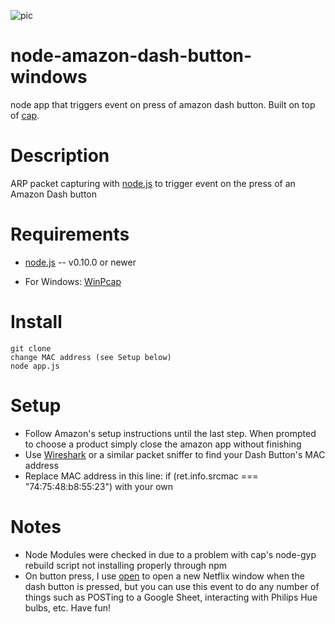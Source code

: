 ![pic](http://learnbonds.com/wp-content/uploads/AmazonDash.jpg)

# node-amazon-dash-button-windows
node app that triggers event on press of amazon dash button.  Built on top of [cap](https://github.com/mscdex/cap).

Description
===========

ARP packet capturing with [node.js](http://nodejs.org/) to trigger event on the press of an Amazon Dash button

Requirements
============

* [node.js](http://nodejs.org/) -- v0.10.0 or newer

* For Windows: [WinPcap](http://www.winpcap.org/install/default.htm)


Install
============

    git clone
    change MAC address (see Setup below)
    node app.js
    
Setup 
============
  * Follow Amazon's setup instructions until the last step. When prompted to choose a product simply close the amazon app        without finishing
  * Use [Wireshark](https://www.wireshark.org/#download) or a similar packet sniffer to find your Dash Button's MAC address
  * Replace MAC address in this line:  if (ret.info.srcmac === "74:75:48:b8:55:23") with your own

Notes 
============

* Node Modules were checked in due to a problem with cap's node-gyp rebuild script not installing properly through npm
* On button press, I use [open](https://github.com/pwnall/node-open) to open a new Netflix window when the dash button is pressed, but you can use this event to do any number of things such as POSTing to a Google Sheet, interacting with Philips Hue bulbs, etc.  Have fun!


 

